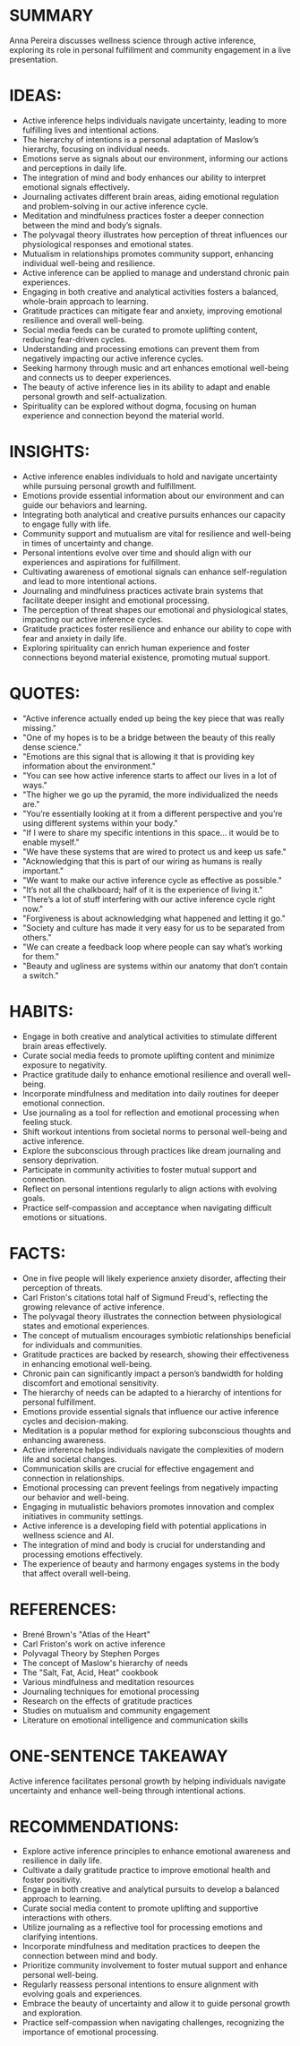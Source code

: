 # SUMMARY
Anna Pereira discusses wellness science through active inference, exploring its role in personal fulfillment and community engagement in a live presentation.

# IDEAS:
- Active inference helps individuals navigate uncertainty, leading to more fulfilling lives and intentional actions.
- The hierarchy of intentions is a personal adaptation of Maslow’s hierarchy, focusing on individual needs.
- Emotions serve as signals about our environment, informing our actions and perceptions in daily life.
- The integration of mind and body enhances our ability to interpret emotional signals effectively.
- Journaling activates different brain areas, aiding emotional regulation and problem-solving in our active inference cycle.
- Meditation and mindfulness practices foster a deeper connection between the mind and body’s signals.
- The polyvagal theory illustrates how perception of threat influences our physiological responses and emotional states.
- Mutualism in relationships promotes community support, enhancing individual well-being and resilience.
- Active inference can be applied to manage and understand chronic pain experiences.
- Engaging in both creative and analytical activities fosters a balanced, whole-brain approach to learning.
- Gratitude practices can mitigate fear and anxiety, improving emotional resilience and overall well-being.
- Social media feeds can be curated to promote uplifting content, reducing fear-driven cycles.
- Understanding and processing emotions can prevent them from negatively impacting our active inference cycles.
- Seeking harmony through music and art enhances emotional well-being and connects us to deeper experiences.
- The beauty of active inference lies in its ability to adapt and enable personal growth and self-actualization.
- Spirituality can be explored without dogma, focusing on human experience and connection beyond the material world.

# INSIGHTS:
- Active inference enables individuals to hold and navigate uncertainty while pursuing personal growth and fulfillment.
- Emotions provide essential information about our environment and can guide our behaviors and learning.
- Integrating both analytical and creative pursuits enhances our capacity to engage fully with life.
- Community support and mutualism are vital for resilience and well-being in times of uncertainty and change.
- Personal intentions evolve over time and should align with our experiences and aspirations for fulfillment.
- Cultivating awareness of emotional signals can enhance self-regulation and lead to more intentional actions.
- Journaling and mindfulness practices activate brain systems that facilitate deeper insight and emotional processing.
- The perception of threat shapes our emotional and physiological states, impacting our active inference cycles.
- Gratitude practices foster resilience and enhance our ability to cope with fear and anxiety in daily life.
- Exploring spirituality can enrich human experience and foster connections beyond material existence, promoting mutual support.

# QUOTES:
- "Active inference actually ended up being the key piece that was really missing."
- "One of my hopes is to be a bridge between the beauty of this really dense science."
- "Emotions are this signal that is allowing it that is providing key information about the environment."
- "You can see how active inference starts to affect our lives in a lot of ways."
- "The higher we go up the pyramid, the more individualized the needs are."
- "You’re essentially looking at it from a different perspective and you’re using different systems within your body."
- "If I were to share my specific intentions in this space... it would be to enable myself."
- "We have these systems that are wired to protect us and keep us safe."
- "Acknowledging that this is part of our wiring as humans is really important."
- "We want to make our active inference cycle as effective as possible."
- "It’s not all the chalkboard; half of it is the experience of living it."
- "There’s a lot of stuff interfering with our active inference cycle right now."
- "Forgiveness is about acknowledging what happened and letting it go."
- "Society and culture has made it very easy for us to be separated from others."
- "We can create a feedback loop where people can say what’s working for them."
- "Beauty and ugliness are systems within our anatomy that don’t contain a switch."

# HABITS:
- Engage in both creative and analytical activities to stimulate different brain areas effectively.
- Curate social media feeds to promote uplifting content and minimize exposure to negativity.
- Practice gratitude daily to enhance emotional resilience and overall well-being.
- Incorporate mindfulness and meditation into daily routines for deeper emotional connection.
- Use journaling as a tool for reflection and emotional processing when feeling stuck.
- Shift workout intentions from societal norms to personal well-being and active inference.
- Explore the subconscious through practices like dream journaling and sensory deprivation.
- Participate in community activities to foster mutual support and connection.
- Reflect on personal intentions regularly to align actions with evolving goals.
- Practice self-compassion and acceptance when navigating difficult emotions or situations.

# FACTS:
- One in five people will likely experience anxiety disorder, affecting their perception of threats.
- Carl Friston's citations total half of Sigmund Freud's, reflecting the growing relevance of active inference.
- The polyvagal theory illustrates the connection between physiological states and emotional experiences.
- The concept of mutualism encourages symbiotic relationships beneficial for individuals and communities.
- Gratitude practices are backed by research, showing their effectiveness in enhancing emotional well-being.
- Chronic pain can significantly impact a person’s bandwidth for holding discomfort and emotional sensitivity.
- The hierarchy of needs can be adapted to a hierarchy of intentions for personal fulfillment.
- Emotions provide essential signals that influence our active inference cycles and decision-making.
- Meditation is a popular method for exploring subconscious thoughts and enhancing awareness.
- Active inference helps individuals navigate the complexities of modern life and societal changes.
- Communication skills are crucial for effective engagement and connection in relationships.
- Emotional processing can prevent feelings from negatively impacting our behavior and well-being.
- Engaging in mutualistic behaviors promotes innovation and complex initiatives in community settings.
- Active inference is a developing field with potential applications in wellness science and AI.
- The integration of mind and body is crucial for understanding and processing emotions effectively.
- The experience of beauty and harmony engages systems in the body that affect overall well-being.

# REFERENCES:
- Brené Brown's "Atlas of the Heart"
- Carl Friston's work on active inference
- Polyvagal Theory by Stephen Porges
- The concept of Maslow's hierarchy of needs
- The "Salt, Fat, Acid, Heat" cookbook
- Various mindfulness and meditation resources
- Journaling techniques for emotional processing
- Research on the effects of gratitude practices
- Studies on mutualism and community engagement
- Literature on emotional intelligence and communication skills

# ONE-SENTENCE TAKEAWAY
Active inference facilitates personal growth by helping individuals navigate uncertainty and enhance well-being through intentional actions.

# RECOMMENDATIONS:
- Explore active inference principles to enhance emotional awareness and resilience in daily life.
- Cultivate a daily gratitude practice to improve emotional health and foster positivity.
- Engage in both creative and analytical pursuits to develop a balanced approach to learning.
- Curate social media content to promote uplifting and supportive interactions with others.
- Utilize journaling as a reflective tool for processing emotions and clarifying intentions.
- Incorporate mindfulness and meditation practices to deepen the connection between mind and body.
- Prioritize community involvement to foster mutual support and enhance personal well-being.
- Regularly reassess personal intentions to ensure alignment with evolving goals and experiences.
- Embrace the beauty of uncertainty and allow it to guide personal growth and exploration.
- Practice self-compassion when navigating challenges, recognizing the importance of emotional processing.
